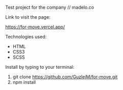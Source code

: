Test project for the company // madelo.co

Link to visit the page: 

https://for-move.vercel.app/

Technologies used: 

- HTML
- CSS3
- SCSS 

Install by typing to your terminal: 

1. git clone https://github.com/GuzlejM/for-move.git
2. npm install
